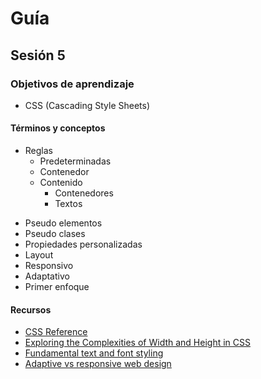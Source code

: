 # Guía
## Sesión 5
### Objetivos de aprendizaje
- CSS (Cascading Style Sheets)
#### Términos y conceptos
* Reglas
  - Predeterminadas
  - Contenedor
  * Contenido
    - Contenedores
    - Textos
- Pseudo elementos
- Pseudo clases
- Propiedades personalizadas
- Layout
- Responsivo
- Adaptativo
- Primer enfoque
#### Recursos
- [CSS Reference](https://cssreference.io/)
- [Exploring the Complexities of Width and Height in CSS](https://css-tricks.com/exploring-the-complexities-of-width-and-height-in-css/)
- [Fundamental text and font styling](https://developer.mozilla.org/en-US/docs/Learn/CSS/Styling_text/Fundamentals)
- [Adaptive vs responsive web design](https://uxplanet.org/adaptive-vs-responsive-web-design-eead0c2c28a8)
